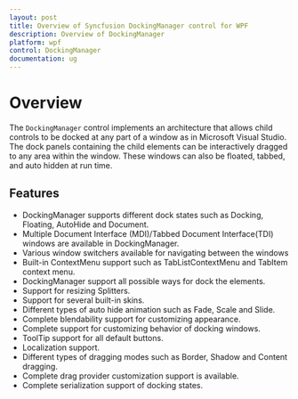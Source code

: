 ```yaml
---
layout: post
title: Overview of Syncfusion DockingManager control for WPF
description: Overview of DockingManager
platform: wpf
control: DockingManager
documentation: ug
---
```


# Overview

The `DockingManager` control implements an architecture that allows child controls to be docked at any part of a window as in Microsoft Visual Studio. The dock panels containing the child elements can be interactively dragged to any area within the window. These windows can also be floated, tabbed, and auto hidden at run time.

## Features

* DockingManager supports different dock states such as Docking, Floating, AutoHide and Document.
* Multiple Document Interface (MDI)/Tabbed Document Interface(TDI) windows are available in DockingManager.
* Various window switchers available for navigating between the windows 
* Built-in ContextMenu support such as TabListContextMenu and TabItem context menu. 
* DockingManager support all possible ways for dock the elements.
* Support for resizing Splitters.
* Support for several built-in skins.
* Different types of auto hide animation such as Fade, Scale and Slide.
* Complete blendability support for customizing appearance.
* Complete support for customizing behavior of docking windows.
* ToolTip support for all default buttons.
* Localization support.
* Different types of dragging modes such as Border, Shadow and Content dragging.
* Complete drag provider customization support is available.
* Complete serialization support of docking states.